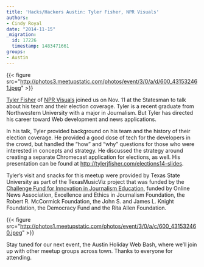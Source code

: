 ```yaml
---
title: 'Hacks/Hackers Austin: Tyler Fisher, NPR Visuals'
authors:
- Cindy Royal
date: "2014-11-15"
_migration:
  id: 17226
  timestamp: 1483471661
groups:
- Austin
---
```


{{< figure src="http://photos3.meetupstatic.com/photos/event/3/0/a/d/600_431532461.jpeg" >}}

[Tyler Fisher][1] of [NPR Visuals][2] joined us on Nov. 11 at the Statesman to talk about his team and their election coverage. Tyler is a recent graduate from Northwestern University with a major in Journalism. But Tyler has directed his career toward Web development and news applications.

In his talk, Tyler provided background on his team and the history of their election coverage. He provided a good dose of tech for the developers in the crowd, but handled the &#8220;how&#8221; and &#8220;why&#8221; questions for those who were interested in concepts and strategy. He discussed the strategy around creating a separate Chromecast application for elections, as well. His presentation can be found at <http://tylerjfisher.com/elections14-slides>.

Tyler&#8217;s visit and snacks for this meetup were provided by Texas State University as part of the TexasMusicViz project that was funded by the [Challenge Fund for Innovation in Journalism Education][3], funded by Online News Association, Excellence and Ethics in Journalism Foundation, the Robert R. McCormick Foundation, the John S. and James L. Knight Foundation, the Democracy Fund and the Rita Allen Foundation.

{{< figure src="http://photos1.meetupstatic.com/photos/event/3/0/a/c/600_431532460.jpeg" >}}

Stay tuned for our next event, the Austin Holiday Web Bash, where we&#8217;ll join up with other meetup groups across town. Thanks to everyone for attending.

 [1]: https://twitter.com/tylrfishr
 [2]: http://blog.apps.npr.org/
 [3]: http://journalists.org/next-gen/challenge-fund/